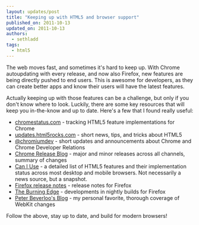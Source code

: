 ```yaml
---
layout: updates/post
title: "Keeping up with HTML5 and browser support"
published_on: 2011-10-13
updated_on: 2011-10-13
authors:
  - sethladd
tags:
  - html5
---
```




The web moves fast, and sometimes it's hard to keep up. With Chrome autoupdating with every release, and now also Firefox, new features are being directly pushed to end users. This is awesome for developers, as they can create better apps and know their users will have the latest features.

Actually keeping up with those features can be a challenge, but only if you don't know where to look. Luckily, there are some key resources that will keep you in-the-know and up to date.  Here's a few that I found really useful:

<ul>
<li><a href="http://chromestatus.com">chromestatus.com</a> - tracking HTML5 feature implementations for Chrome</li>
<li><a href="http://updates.html5rocks.com">updates.html5rocks.com</a> - short news, tips, and tricks about HTML5</li>
<li><a href="http://twitter.com/chromiumdev">@chromiumdev</a> - short updates and announcements about Chrome and Chrome Developer Relations</li>
<li><a href="http://googlechromereleases.blogspot.com/">Chrome Release Blog</a> - major and minor releases across all channels, summary of changes</li>
<li><a href="http://caniuse.com">Can I Use</a> - a detailed list of HTML5 features and their implementation status across most desktop and mobile browsers. Not necessarily a news source, but a snapshot.</li>
<li><a href="http://www.mozilla.org/en-US/firefox/releases/">Firefox release notes</a> - release notes for Firefox</li>
<li><a href="http://www.squarefree.com/burningedge/">The Burning Edge</a> - developments in nightly builds for Firefox</li>
<li><a href="http://peter.sh/">Peter Beverloo's Blog</a> - my personal favorite, thorough coverage of WebKit changes</li>
</ul>

Follow the above, stay up to date, and build for modern browsers!
